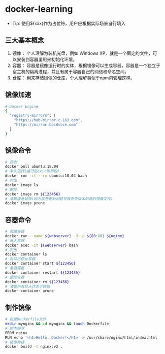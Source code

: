# docker-learning
- Tip: 使用${xxx}作为占位符，用户应根据实际场景自行填入
## 三大基本概念
1. 镜像： 个人理解为装机光盘，例如 Windows XP，就是一个固定的文件，可以安装到容器里用来初始化环境。
2. 容器： 容器是镜像运行时的实体，根据镜像可以生成容器，容器是一个独立于宿主机的隔离进程，并且有属于容器自己的网络和命名空间。
3. 仓库： 用来存储镜像的仓库，个人理解类似于npm包管理这样。

## 镜像加速
```sh
# Docker Engine
{
  "registry-mirrors": [
    "https://hub-mirror.c.163.com",
    "https://mirror.baidubce.com"
  ]
}
```
## 镜像命令
```sh
# 获取
docker pull ubuntu:18.04
# 单次运行(运行后exit即销毁)
docker run -it --rm ubuntu:18.04 bash
# 列出
docker image ls
# 删除
docker image rm ${123456}
# 清理虚悬镜像(因为某些更新问题导致丢失版本的临时镜像文件)
docker image prune
```

## 容器命令
```sh
# 创建容器
docker run --name ${webserver} -d -p ${80:80} ${nginx}
# 进入容器
docker exec -it ${webserver} bash
# 列出
docker container ls
# 启动已停止容器
docker container start ${123456}
# 重启容器
docker container restart ${123456}
# 删除容器
docker container rm ${123456}
# 清理所有终止状态下容器
docker container prune
```

## 制作镜像
```sh
# 新建Dockerfile文件
mkdir mynginx && cd mynginx && touch Dockerfile
# 脚本编写
FROM nginx
RUN echo '<h1>Hello, Docker!</h1>' > /usr/share/nginx/html/index.html
# 镜像构建
docker build -t nginx:v2 .
```
